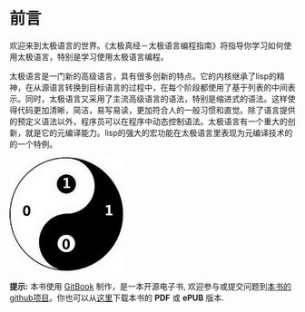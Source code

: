 # 前言

欢迎来到太极语言的世界。《太极真经－太极语言编程指南》将指导你学习如何使用太极语言，特别是学习使用太极语言编程。

太极语言是一门新的高级语言，具有很多创新的特点。它的内核继承了lisp的精神，在从源语言转换到目标语言的过程中，在每个阶段都使用了基于列表的中间表示。同时，太极语言又采用了主流高级语言的语法，特别是缩进式的语法。这样使得代码更加清晰，简洁，易写易读，更加符合人的一般习惯和直觉。除了语言提供的预定义语法以外，程序员可以在程序中动态控制语法。太极语言有一个重大的创新，就是它的元编译能力。lisp的强大的宏功能在太极语言里表现为元编译技术的的一个特例。

[![Screen](./images/200x200/taiji-1-0.jpg)](./images/200x200/taiji-1-0.jpg)

**提示:** 本书使用 [GitBook](http://www.gitbook.io) 制作，是一本开源电子书, 欢迎参与或提交问题到[本书的github项目](https://github.com/taijiweb/taijizhenjing)。你也可以从[这里](https://github.com/taijiweb/taijilang)下载本书的 **PDF** 或 **ePUB** 版本.
